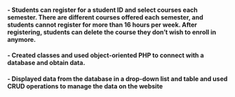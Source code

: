 ####	- Students can register for a student ID and select courses each semester. There are different courses offered each semester, and students cannot register for more than 16 hours per week. After registering, students can delete the course they don’t wish to enroll in anymore.
####  - Created classes and used object-oriented PHP to connect with a database and obtain data.
####  -	Displayed data from the database in a drop-down list and table and used CRUD operations to manage the data on the website
